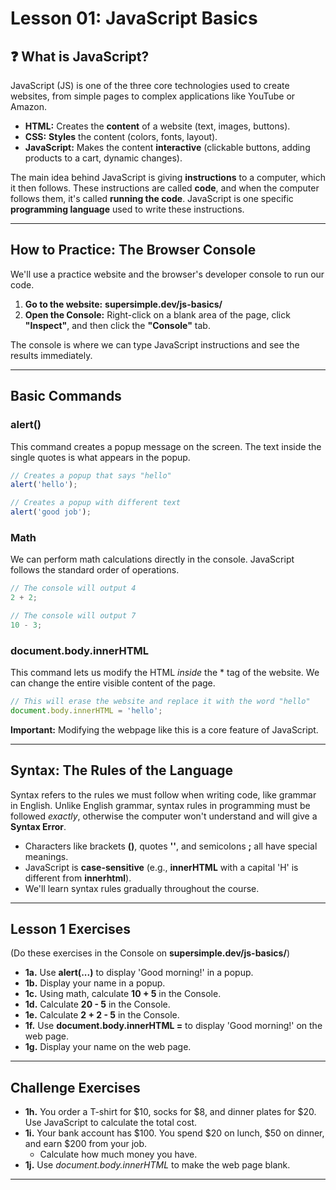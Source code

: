 # Lesson 01: JavaScript Basics 

## ❓ What is JavaScript?

JavaScript (JS) is one of the three core technologies used to create websites, from simple pages to complex applications like YouTube or Amazon.

* **HTML:** Creates the **content** of a website (text, images, buttons).
* **CSS:** **Styles** the content (colors, fonts, layout).
* **JavaScript:** Makes the content **interactive** (clickable buttons, adding products to a cart, dynamic changes).

The main idea behind JavaScript is giving **instructions** to a computer, which it then follows. These instructions are called **code**, and when the computer follows them, it's called **running the code**. JavaScript is one specific **programming language** used to write these instructions.

---

## How to Practice: The Browser Console

We'll use a practice website and the browser's developer console to run our code.

1.  **Go to the website:** **supersimple.dev/js-basics/**
2.  **Open the Console:** Right-click on a blank area of the page, click **"Inspect"**, and then click the **"Console"** tab.

The console is where we can type JavaScript instructions and see the results immediately.

---

## Basic Commands

### alert()

This command creates a popup message on the screen. The text inside the single quotes is what appears in the popup.

```javascript
// Creates a popup that says "hello"
alert('hello');

// Creates a popup with different text
alert('good job');
````

### Math

We can perform math calculations directly in the console. JavaScript follows the standard order of operations.

```javascript
// The console will output 4
2 + 2;

// The console will output 7
10 - 3;
```

### document.body.innerHTML

This command lets us modify the HTML *inside* the ***<body>** tag of the website. We can change the entire visible content of the page.

```javascript
// This will erase the website and replace it with the word "hello"
document.body.innerHTML = 'hello';
```

**Important:** Modifying the webpage like this is a core feature of JavaScript.

-----

## Syntax: The Rules of the Language

Syntax refers to the rules we must follow when writing code, like grammar in English. Unlike English grammar, syntax rules in programming must be followed *exactly*, otherwise the computer won't understand and will give a **Syntax Error**.

  * Characters like brackets **()**, quotes **''**, and semicolons **;** all have special meanings.
  * JavaScript is **case-sensitive** (e.g., **innerHTML** with a capital 'H' is different from **innerhtml**).
  * We'll learn syntax rules gradually throughout the course.

-----

## Lesson 1 Exercises

(Do these exercises in the Console on **supersimple.dev/js-basics/**)

  * **1a.** Use **alert(...)** to display 'Good morning\!' in a popup.
  * **1b.** Display your name in a popup.
  * **1c.** Using math, calculate **10 + 5** in the Console.
  * **1d.** Calculate **20 - 5** in the Console.
  * **1e.** Calculate **2 + 2 - 5** in the Console.
  * **1f.** Use **document.body.innerHTML =** to display 'Good morning\!' on the web page.
  * **1g.** Display your name on the web page.

-----

## Challenge Exercises

  * **1h.** You order a T-shirt for $10, socks for $8, and dinner plates for $20. Use JavaScript to calculate the total cost.
  * **1i.** Your bank account has $100. You spend $20 on lunch, $50 on dinner, and earn $200 from your job.
    * Calculate how much money you have.
  * **1j.** Use *document.body.innerHTML* to make the web page blank.
    
---
